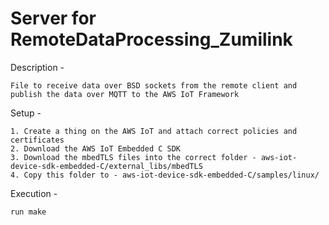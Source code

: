 # Server for RemoteDataProcessing_Zumilink #

Description - 
```
File to receive data over BSD sockets from the remote client and publish the data over MQTT to the AWS IoT Framework
```

Setup -

```
1. Create a thing on the AWS IoT and attach correct policies and certificates
2. Download the AWS IoT Embedded C SDK
3. Download the mbedTLS files into the correct folder - aws-iot-device-sdk-embedded-C/external_libs/mbedTLS
4. Copy this folder to - aws-iot-device-sdk-embedded-C/samples/linux/
```

Execution - 
```
run make
```
